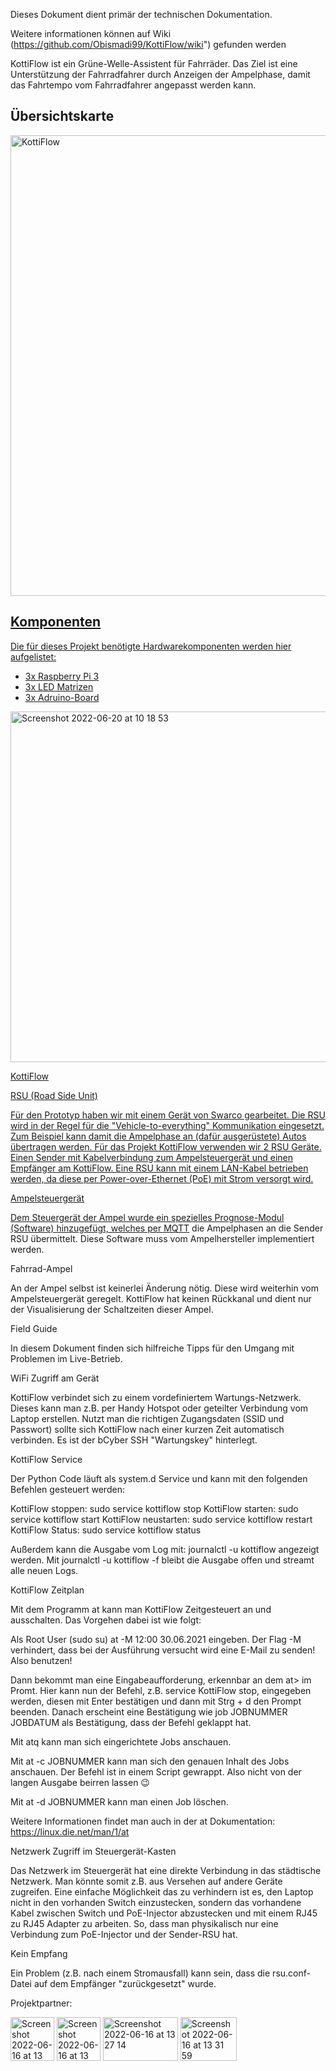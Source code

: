 Dieses Dokument dient primär der technischen Dokumentation.

Weitere informationen können auf Wiki (https://github.com/Obismadi99/KottiFlow/wiki") gefunden werden

KottiFlow ist ein Grüne-Welle-Assistent für Fahrräder. Das Ziel ist eine Unterstützung der Fahrradfahrer durch Anzeigen der Ampelphase, damit das Fahrtempo vom Fahrradfahrer angepasst werden kann.

## Übersichtskarte
<a href="//umap.openstreetmap.fr/de/map/kottiflow_783062#19/52.49903/13.42281">
<img width="737" alt="KottiFlow" src="https://user-images.githubusercontent.com/107621070/174057782-e810d8c9-3013-4d28-882b-a8c0e18f9d2b.png">


##  Komponenten
Die für dieses Projekt benötigte Hardwarekomponenten werden hier aufgelistet:
* 3x Raspberry Pi 3
* 3x LED Matrizen
* 3x Adruino-Board

<img width="561" alt="Screenshot 2022-06-20 at 10 18 53" src="https://user-images.githubusercontent.com/107621070/174557306-728b0939-9bce-4b13-a20e-831957320059.png">
  
KottiFlow

RSU (Road Side Unit)

Für den Prototyp haben wir mit einem Gerät von Swarco gearbeitet. Die RSU wird in der Regel für die "Vehicle-to-everything" Kommunikation eingesetzt. Zum Beispiel kann damit die Ampelphase an (dafür ausgerüstete) Autos übertragen werden. Für das Projekt KottiFlow verwenden wir 2 RSU Geräte. Einen Sender mit Kabelverbindung zum Ampelsteuergerät und einen Empfänger am KottiFlow. Eine RSU kann mit einem LAN-Kabel betrieben werden, da diese per Power-over-Ethernet (PoE) mit Strom versorgt wird.

Ampelsteuergerät

Dem Steuergerät der Ampel wurde ein spezielles Prognose-Modul (Software) hinzugefügt, welches per [MQTT](https://de.wikipedia.org/wiki/MQTT) die Ampelphasen an die Sender RSU übermittelt. Diese Software muss vom Ampelhersteller implementiert werden.

Fahrrad-Ampel

An der Ampel selbst ist keinerlei Änderung nötig. Diese wird weiterhin vom Ampelsteuergerät geregelt. KottiFlow hat keinen Rückkanal und dient nur der Visualisierung der Schaltzeiten dieser Ampel.






Field Guide

In diesem Dokument finden sich hilfreiche Tipps für den Umgang mit Problemen im Live-Betrieb.

WiFi Zugriff am Gerät

KottiFlow verbindet sich zu einem vordefiniertem Wartungs-Netzwerk. Dieses kann man z.B. per Handy Hotspot oder geteilter Verbindung vom Laptop erstellen. Nutzt man die richtigen Zugangsdaten (SSID und Passwort) sollte sich KottiFlow nach einer kurzen Zeit automatisch verbinden. Es ist der bCyber SSH "Wartungskey" hinterlegt.

KottiFlow Service

Der Python Code läuft als system.d Service und kann mit den folgenden Befehlen gesteuert werden:

KottiFlow stoppen: sudo service kottiflow stop
KottiFlow starten: sudo service kottiflow start
KottiFlow neustarten: sudo service kottiflow restart
KottiFlow Status: sudo service kottiflow status

Außerdem kann die Ausgabe vom Log mit: journalctl -u kottiflow angezeigt werden. Mit journalctl -u kottiflow -f bleibt die Ausgabe offen und streamt alle neuen Logs.

KottiFlow Zeitplan

Mit dem Programm at kann man KottiFlow Zeitgesteuert an und ausschalten. Das Vorgehen dabei ist wie folgt:

Als Root User (sudo su)
at -M 12:00 30.06.2021 eingeben. Der Flag -M verhindert, dass bei der Ausführung versucht wird eine E-Mail zu senden! Also benutzen!

Dann bekommt man eine Eingabeaufforderung, erkennbar an dem at> im Promt. Hier kann nun der Befehl, z.B. service KottiFlow stop, eingegeben werden, diesen mit Enter bestätigen und dann mit Strg + d den Prompt beenden. Danach erscheint eine Bestätigung wie job JOBNUMMER JOBDATUM als Bestätigung, dass der Befehl geklappt hat.

Mit atq kann man sich eingerichtete Jobs anschauen.

Mit at -c JOBNUMMER kann man sich den genauen Inhalt des Jobs anschauen. Der Befehl ist in einem Script gewrappt. Also nicht von der langen Ausgabe beirren lassen 😉

Mit at -d JOBNUMMER kann man einen Job löschen.

Weitere Informationen findet man auch in der at Dokumentation: https://linux.die.net/man/1/at

Netzwerk Zugriff im Steuergerät-Kasten

Das Netzwerk im Steuergerät hat eine direkte Verbindung in das städtische Netzwerk. Man könnte somit z.B. aus Versehen auf andere Geräte zugreifen. Eine einfache Möglichkeit das zu verhindern ist es, den Laptop nicht in den vorhanden Switch einzustecken, sondern das vorhandene Kabel zwischen Switch und PoE-Injector abzustecken und mit einem RJ45 zu RJ45 Adapter zu arbeiten. So, dass man physikalisch nur eine Verbindung zum PoE-Injector und der Sender-RSU hat.

Kein Empfang

Ein Problem (z.B. nach einem Stromausfall) kann sein, dass die rsu.conf-Datei auf dem Empfänger "zurückgesetzt" wurde.

Projektpartner:

[<img width="70" height="70" alt="Screenshot 2022-06-16 at 13 30 30" src="https://user-images.githubusercontent.com/107621070/174060790-d9e71d79-9389-4c0c-9272-6a89a32dda01.png">](https://www.fixmycity.de) [<img width="70" height="70" alt="Screenshot 2022-06-16 at 13 23 11" src="https://user-images.githubusercontent.com/107621070/174059941-b43acfea-c277-42dd-ae67-764d6a949d9a.png">](https://radbahn.berlin/de) [<img width="120" height="70" alt="Screenshot 2022-06-16 at 13 27 14" src="https://user-images.githubusercontent.com/107621070/174060289-97034880-98d3-45f0-a3d2-32935a4fa7de.png">](https://www.bht-berlin.de) [<img width="90" height="70" alt="Screenshot 2022-06-16 at 13 31 59" src="https://user-images.githubusercontent.com/107621070/174060993-bcc7e749-0de9-486d-b3cb-b15c1ab6a82e.png">](https://www.bvg.de/de)

